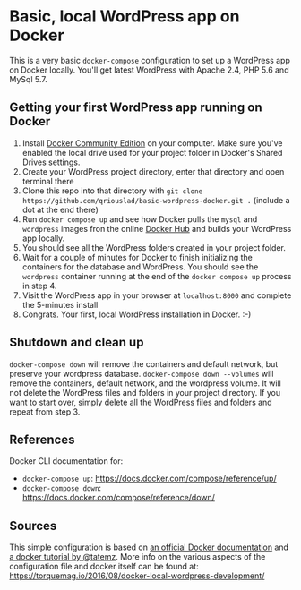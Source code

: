 # Basic, local WordPress app on Docker

This is a very basic `docker-compose` configuration to set up a WordPress app on Docker locally. You'll get latest WordPress with Apache 2.4, PHP 5.6 and MySql 5.7.

## Getting your first WordPress app running on Docker

1. Install [Docker Community Edition](https://www.docker.com/community-edition) on your computer. Make sure you've enabled the local drive used for your project folder in Docker's Shared Drives settings.
2. Create your WordPress project directory, enter that directory and open terminal there
3. Clone this repo into that directory with `git clone https://github.com/qriouslad/basic-wordpress-docker.git .` (include a dot at the end there)
4. Run `docker compose up` and see how Docker pulls the `mysql` and `wordpress` images fron the online [Docker Hub](https://hub.docker.com/) and builds your WordPress app locally.
5. You should see all the WordPress folders created in your project folder.
6. Wait for a couple of minutes for Docker to finish initializing the containers for the database and WordPress. You should see the `wordpress` container running at the end of the `docker compose up` process in step 4.
7. Visit the WordPress app in your browser at `localhost:8000` and complete the 5-minutes install
8. Congrats. Your first, local WordPress installation in Docker. :-)

## Shutdown and clean up

`docker-compose down` will remove the containers and default network, but preserve your wordpress database. `docker-compose down --volumes` will remove the containers, default network, and the wordpress volume. It will not delete the WordPress files and folders in your project directory. If you want to start over, simply delete all the WordPress files and folders and repeat from step 3.

## References

Docker CLI documentation for:

- `docker-compose up`: https://docs.docker.com/compose/reference/up/ 
- `docker-compose down`: https://docs.docker.com/compose/reference/down/

## Sources

This simple configuration is based on [an official Docker documentation](https://docs.docker.com/compose/wordpress/#define-the-project) and [a docker tutorial by @tatemz](https://medium.com/@tatemz/local-wordpress-development-with-docker-3-easy-steps-a7c375366b9). More info on the various aspects of the configuration file and docker itself can be found at: https://torquemag.io/2016/08/docker-local-wordpress-development/
